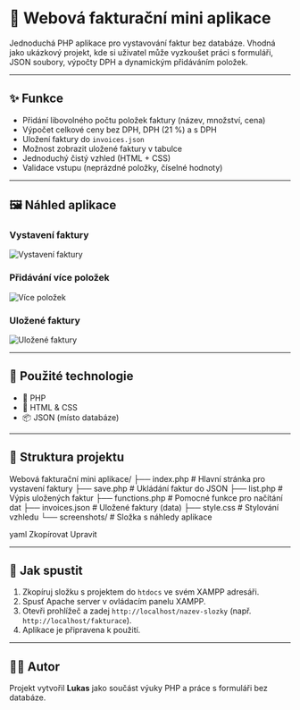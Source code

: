 # 📄 Webová fakturační mini aplikace

Jednoduchá PHP aplikace pro vystavování faktur bez databáze. Vhodná jako ukázkový projekt, kde si uživatel může vyzkoušet práci s formuláři, JSON soubory, výpočty DPH a dynamickým přidáváním položek.

---

## ✨ Funkce

- Přidání libovolného počtu položek faktury (název, množství, cena)
- Výpočet celkové ceny bez DPH, DPH (21 %) a s DPH
- Uložení faktury do `invoices.json`
- Možnost zobrazit uložené faktury v tabulce
- Jednoduchý čistý vzhled (HTML + CSS)
- Validace vstupu (neprázdné položky, číselné hodnoty)

---

## 🖼️ Náhled aplikace

### Vystavení faktury
![Vystavení faktury](screenshots/faktura1.PNG)

### Přidávání více položek
![Více položek](screenshots/faktura3.PNG)

### Uložené faktury
![Uložené faktury](screenshots/faktura2.PNG)

---

## 🧰 Použité technologie

- 🐘 PHP
- 🎨 HTML & CSS
- 📦 JSON (místo databáze)

---

## 📁 Struktura projektu

Webová fakturační mini aplikace/
├── index.php # Hlavní stránka pro vystavení faktury
├── save.php # Ukládání faktur do JSON
├── list.php # Výpis uložených faktur
├── functions.php # Pomocné funkce pro načítání dat
├── invoices.json # Uložené faktury (data)
├── style.css # Stylování vzhledu
└── screenshots/ # Složka s náhledy aplikace

yaml
Zkopírovat
Upravit

---

## 🚀 Jak spustit

1. Zkopíruj složku s projektem do `htdocs` ve svém XAMPP adresáři.
2. Spusť Apache server v ovládacím panelu XAMPP.
3. Otevři prohlížeč a zadej `http://localhost/nazev-slozky` (např. `http://localhost/fakturace`).
4. Aplikace je připravena k použití.

---

## 🧑‍💻 Autor

Projekt vytvořil **Lukas** jako součást výuky PHP a práce s formuláři bez databáze.
